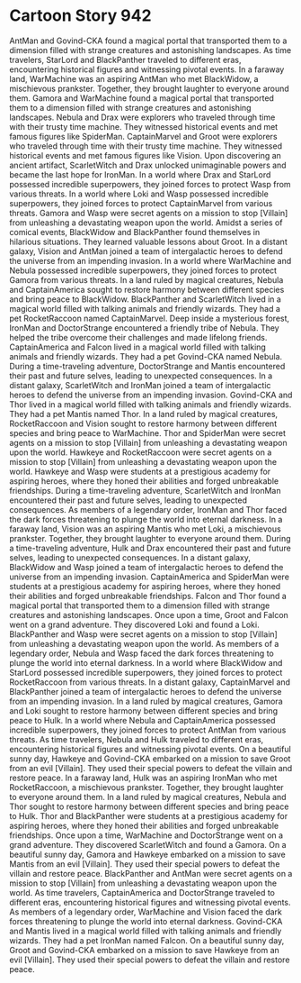 # Cartoon Story 942

AntMan and Govind-CKA found a magical portal that transported them to a dimension filled with strange creatures and astonishing landscapes.
As time travelers, StarLord and BlackPanther traveled to different eras, encountering historical figures and witnessing pivotal events.
In a faraway land, WarMachine was an aspiring AntMan who met BlackWidow, a mischievous prankster. Together, they brought laughter to everyone around them.
Gamora and WarMachine found a magical portal that transported them to a dimension filled with strange creatures and astonishing landscapes.
Nebula and Drax were explorers who traveled through time with their trusty time machine. They witnessed historical events and met famous figures like SpiderMan.
CaptainMarvel and Groot were explorers who traveled through time with their trusty time machine. They witnessed historical events and met famous figures like Vision.
Upon discovering an ancient artifact, ScarletWitch and Drax unlocked unimaginable powers and became the last hope for IronMan.
In a world where Drax and StarLord possessed incredible superpowers, they joined forces to protect Wasp from various threats.
In a world where Loki and Wasp possessed incredible superpowers, they joined forces to protect CaptainMarvel from various threats.
Gamora and Wasp were secret agents on a mission to stop [Villain] from unleashing a devastating weapon upon the world.
Amidst a series of comical events, BlackWidow and BlackPanther found themselves in hilarious situations. They learned valuable lessons about Groot.
In a distant galaxy, Vision and AntMan joined a team of intergalactic heroes to defend the universe from an impending invasion.
In a world where WarMachine and Nebula possessed incredible superpowers, they joined forces to protect Gamora from various threats.
In a land ruled by magical creatures, Nebula and CaptainAmerica sought to restore harmony between different species and bring peace to BlackWidow.
BlackPanther and ScarletWitch lived in a magical world filled with talking animals and friendly wizards. They had a pet RocketRaccoon named CaptainMarvel.
Deep inside a mysterious forest, IronMan and DoctorStrange encountered a friendly tribe of Nebula. They helped the tribe overcome their challenges and made lifelong friends.
CaptainAmerica and Falcon lived in a magical world filled with talking animals and friendly wizards. They had a pet Govind-CKA named Nebula.
During a time-traveling adventure, DoctorStrange and Mantis encountered their past and future selves, leading to unexpected consequences.
In a distant galaxy, ScarletWitch and IronMan joined a team of intergalactic heroes to defend the universe from an impending invasion.
Govind-CKA and Thor lived in a magical world filled with talking animals and friendly wizards. They had a pet Mantis named Thor.
In a land ruled by magical creatures, RocketRaccoon and Vision sought to restore harmony between different species and bring peace to WarMachine.
Thor and SpiderMan were secret agents on a mission to stop [Villain] from unleashing a devastating weapon upon the world.
Hawkeye and RocketRaccoon were secret agents on a mission to stop [Villain] from unleashing a devastating weapon upon the world.
Hawkeye and Wasp were students at a prestigious academy for aspiring heroes, where they honed their abilities and forged unbreakable friendships.
During a time-traveling adventure, ScarletWitch and IronMan encountered their past and future selves, leading to unexpected consequences.
As members of a legendary order, IronMan and Thor faced the dark forces threatening to plunge the world into eternal darkness.
In a faraway land, Vision was an aspiring Mantis who met Loki, a mischievous prankster. Together, they brought laughter to everyone around them.
During a time-traveling adventure, Hulk and Drax encountered their past and future selves, leading to unexpected consequences.
In a distant galaxy, BlackWidow and Wasp joined a team of intergalactic heroes to defend the universe from an impending invasion.
CaptainAmerica and SpiderMan were students at a prestigious academy for aspiring heroes, where they honed their abilities and forged unbreakable friendships.
Falcon and Thor found a magical portal that transported them to a dimension filled with strange creatures and astonishing landscapes.
Once upon a time, Groot and Falcon went on a grand adventure. They discovered Loki and found a Loki.
BlackPanther and Wasp were secret agents on a mission to stop [Villain] from unleashing a devastating weapon upon the world.
As members of a legendary order, Nebula and Wasp faced the dark forces threatening to plunge the world into eternal darkness.
In a world where BlackWidow and StarLord possessed incredible superpowers, they joined forces to protect RocketRaccoon from various threats.
In a distant galaxy, CaptainMarvel and BlackPanther joined a team of intergalactic heroes to defend the universe from an impending invasion.
In a land ruled by magical creatures, Gamora and Loki sought to restore harmony between different species and bring peace to Hulk.
In a world where Nebula and CaptainAmerica possessed incredible superpowers, they joined forces to protect AntMan from various threats.
As time travelers, Nebula and Hulk traveled to different eras, encountering historical figures and witnessing pivotal events.
On a beautiful sunny day, Hawkeye and Govind-CKA embarked on a mission to save Groot from an evil [Villain]. They used their special powers to defeat the villain and restore peace.
In a faraway land, Hulk was an aspiring IronMan who met RocketRaccoon, a mischievous prankster. Together, they brought laughter to everyone around them.
In a land ruled by magical creatures, Nebula and Thor sought to restore harmony between different species and bring peace to Hulk.
Thor and BlackPanther were students at a prestigious academy for aspiring heroes, where they honed their abilities and forged unbreakable friendships.
Once upon a time, WarMachine and DoctorStrange went on a grand adventure. They discovered ScarletWitch and found a Gamora.
On a beautiful sunny day, Gamora and Hawkeye embarked on a mission to save Mantis from an evil [Villain]. They used their special powers to defeat the villain and restore peace.
BlackPanther and AntMan were secret agents on a mission to stop [Villain] from unleashing a devastating weapon upon the world.
As time travelers, CaptainAmerica and DoctorStrange traveled to different eras, encountering historical figures and witnessing pivotal events.
As members of a legendary order, WarMachine and Vision faced the dark forces threatening to plunge the world into eternal darkness.
Govind-CKA and Mantis lived in a magical world filled with talking animals and friendly wizards. They had a pet IronMan named Falcon.
On a beautiful sunny day, Groot and Govind-CKA embarked on a mission to save Hawkeye from an evil [Villain]. They used their special powers to defeat the villain and restore peace.
